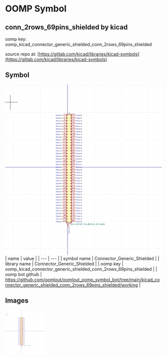 # OOMP Symbol  
## conn_2rows_69pins_shielded  by kicad  
  
oomp key: oomp_kicad_connector_generic_shielded_conn_2rows_69pins_shielded  
  
source repo at: [https://gitlab.com/kicad/libraries/kicad-symbols](https://gitlab.com/kicad/libraries/kicad-symbols)  
## Symbol  
  
[![working.png](working_600.png)](working.png)  
| name | value | 
| --- | --- | 
| symbol name | Connector_Generic_Shielded | 
| library name | Connector_Generic_Shielded | 
| oomp key | oomp_kicad_connector_generic_shielded_conn_2rows_69pins_shielded | 
| oomp bot github | https://github.com/oomlout/oomlout_oomp_symbol_bot/tree/main/kicad_connector_generic_shielded_conn_2rows_69pins_shielded/working | 
## Images  
  
[![working.png](working_140.png)](working.png)  
